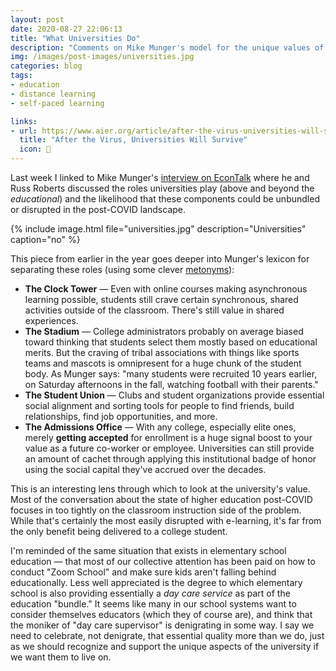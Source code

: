 ```yaml
---
layout: post
date: 2020-08-27 22:06:13
title: "What Universities Do"
description: "Comments on Mike Munger's model for the unique values of the university."
img: /images/post-images/universities.jpg
categories: blog
tags:
- education
- distance learning
- self-paced learning

links:
- url: https://www.aier.org/article/after-the-virus-universities-will-survive/
  title: "After the Virus, Universities Will Survive"
  icon: 🏫
---
```


Last week I linked to Mike Munger's [interview on EconTalk](/post/weekend-reading-a-new-web-future-of-higher-ed-and-a-ford-concept-car/ "Weekend Reading: A New Web, Future of Higher Ed") where he and Russ Roberts discussed the roles universities play (above and beyond the _educational_) and the likelihood that these components could be unbundled or disrupted in the post-COVID landscape.

{% include image.html file="universities.jpg" description="Universities" caption="no" %}

This piece from earlier in the year goes deeper into Munger's lexicon for separating these roles (using some clever [metonyms](https://en.wikipedia.org/wiki/Metonymy "Metonym")):

* **The Clock Tower** — Even with online courses making asynchronous learning possible, students still crave certain synchronous, shared activities outside of the classroom. There's still value in shared experiences.
* **The Stadium** — College administrators probably on average biased toward thinking that students select them mostly based on educational merits. But the craving of tribal associations with things like sports teams and mascots is omnipresent for a huge chunk of the student body. As Munger says: "many students were recruited 10 years earlier, on Saturday afternoons in the fall, watching football with their parents."
* **The Student Union** — Clubs and student organizations provide essential social alignment and sorting tools for people to find friends, build relationships, find job opportunities, and more.
* **The Admissions Office** — With any college, especially elite ones, merely __getting accepted__ for enrollment is a huge signal boost to your value as a future co-worker or employee. Universities can still provide an amount of cachet through applying this institutional badge of honor using the social capital they've accrued over the decades.

This is an interesting lens through which to look at the university's value. Most of the conversation about the state of higher education post-COVID focuses in too tightly on the classroom instruction side of the problem. While that's certainly the most easily disrupted with e-learning, it's far from the only benefit being delivered to a college student.

I'm reminded of the same situation that exists in elementary school education — that most of our collective attention has been paid on how to conduct "Zoom School" and make sure kids aren't falling behind educationally. Less well appreciated is the degree to which elementary school is also providing essentially a _day care service_ as part of the education "bundle." It seems like many in our school systems want to consider themselves educators (which they of course are), and think that the moniker of "day care supervisor" is denigrating in some way. I say we need to celebrate, not denigrate, that essential quality more than we do, just as we should recognize and support the unique aspects of the university if we want them to live on.
